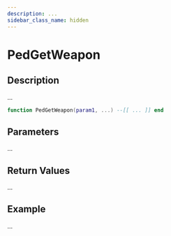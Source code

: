 ```yaml
---
description: ...
sidebar_class_name: hidden
---
```


# PedGetWeapon

## Description

...

```lua
function PedGetWeapon(param1, ...) --[[ ... ]] end
```

## Parameters

...

## Return Values

...

## Example

...

